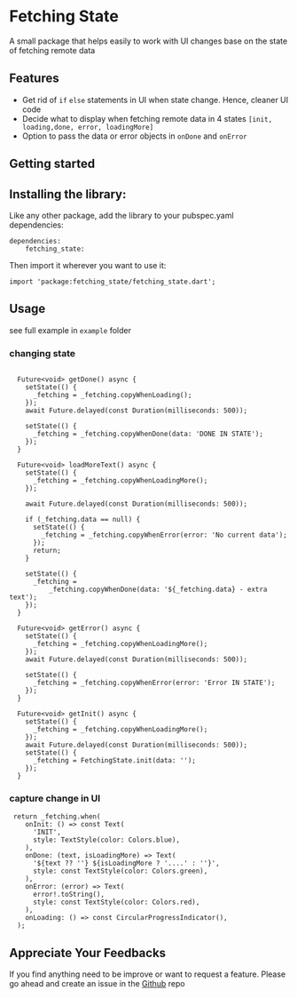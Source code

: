<!--
This README describes the package. If you publish this package to pub.dev,
this README's contents appear on the landing page for your package.

For information about how to write a good package README, see the guide for
[writing package pages](https://dart.dev/guides/libraries/writing-package-pages).

For general information about developing packages, see the Dart guide for
[creating packages](https://dart.dev/guides/libraries/create-library-packages)
and the Flutter guide for
[developing packages and plugins](https://flutter.dev/developing-packages).
-->

# Fetching State

A small package that helps easily to work with UI changes base on the state of fetching remote data

## Features

- Get rid of `if` `else` statements in UI when state change. Hence, cleaner UI code
- Decide what to display when fetching remote data in 4 states `[init, loading,done, error, loadingMore]`
- Option to pass the data or error objects in `onDone` and `onError`

## Getting started

## Installing the library:

Like any other package, add the library to your pubspec.yaml dependencies:

```
dependencies:
    fetching_state:
```

Then import it wherever you want to use it:

```
import 'package:fetching_state/fetching_state.dart';
```

## Usage

see full example in `example` folder

### changing state

```

  Future<void> getDone() async {
    setState(() {
      _fetching = _fetching.copyWhenLoading();
    });
    await Future.delayed(const Duration(milliseconds: 500));

    setState(() {
      _fetching = _fetching.copyWhenDone(data: 'DONE IN STATE');
    });
  }

  Future<void> loadMoreText() async {
    setState(() {
      _fetching = _fetching.copyWhenLoadingMore();
    });

    await Future.delayed(const Duration(milliseconds: 500));

    if (_fetching.data == null) {
      setState(() {
        _fetching = _fetching.copyWhenError(error: 'No current data');
      });
      return;
    }

    setState(() {
      _fetching =
          _fetching.copyWhenDone(data: '${_fetching.data} - extra text');
    });
  }

  Future<void> getError() async {
    setState(() {
      _fetching = _fetching.copyWhenLoadingMore();
    });
    await Future.delayed(const Duration(milliseconds: 500));

    setState(() {
      _fetching = _fetching.copyWhenError(error: 'Error IN STATE');
    });
  }

  Future<void> getInit() async {
    setState(() {
      _fetching = _fetching.copyWhenLoadingMore();
    });
    await Future.delayed(const Duration(milliseconds: 500));
    setState(() {
      _fetching = FetchingState.init(data: '');
    });
  }
```

### capture change in UI

```
 return _fetching.when(
    onInit: () => const Text(
      'INIT',
      style: TextStyle(color: Colors.blue),
    ),
    onDone: (text, isLoadingMore) => Text(
      '${text ?? ''} ${isLoadingMore ? '....' : ''}',
      style: const TextStyle(color: Colors.green),
    ),
    onError: (error) => Text(
      error!.toString(),
      style: const TextStyle(color: Colors.red),
    ),
    onLoading: () => const CircularProgressIndicator(),
  );
```

## Appreciate Your Feedbacks

If you find anything need to be improve or want to request a feature. Please go ahead and create an issue in the [Github](https://github.com/samderlust/fetching_state) repo

